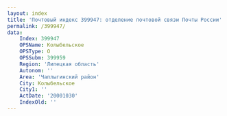 ```yaml
---
layout: index
title: 'Почтовый индекс 399947: отделение почтовой связи Почты России'
permalink: /399947/
data:
    Index: 399947
    OPSName: Колыбельское
    OPSType: О
    OPSSubm: 399959
    Region: 'Липецкая область'
    Autonom: ''
    Area: 'Чаплыгинский район'
    City: Колыбельское
    City1: ''
    ActDate: '20001030'
    IndexOld: ''
---
```

